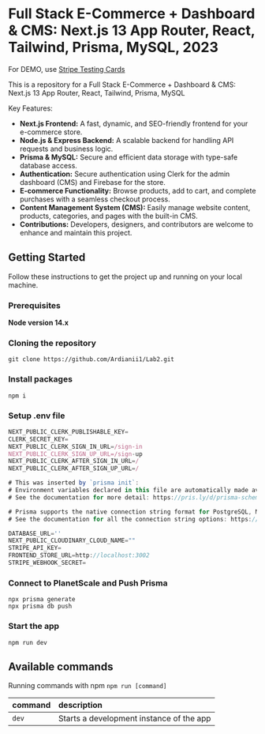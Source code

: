 # Full Stack E-Commerce + Dashboard & CMS: Next.js 13 App Router, React, Tailwind, Prisma, MySQL, 2023

For DEMO, use [Stripe Testing Cards](https://stripe.com/docs/testing)

This is a repository for a Full Stack E-Commerce + Dashboard & CMS: Next.js 13 App Router, React, Tailwind, Prisma, MySQL

Key Features:

- **Next.js Frontend:** A fast, dynamic, and SEO-friendly frontend for your e-commerce store.
- **Node.js & Express Backend:** A scalable backend for handling API requests and business logic.
- **Prisma & MySQL:** Secure and efficient data storage with type-safe database access.
- **Authentication:** Secure authentication using Clerk for the admin dashboard (CMS) and Firebase for the store.
- **E-commerce Functionality:** Browse products, add to cart, and complete purchases with a seamless checkout process.
- **Content Management System (CMS):** Easily manage website content, products, categories, and pages with the built-in CMS.
- **Contributions:** Developers, designers, and contributors are welcome to enhance and maintain this project.

## Getting Started

Follow these instructions to get the project up and running on your local machine.

### Prerequisites

**Node version 14.x**

### Cloning the repository

```shell
git clone https://github.com/Ardianii1/Lab2.git
```

### Install packages

```shell
npm i
```

### Setup .env file


```js
NEXT_PUBLIC_CLERK_PUBLISHABLE_KEY=
CLERK_SECRET_KEY=
NEXT_PUBLIC_CLERK_SIGN_IN_URL=/sign-in
NEXT_PUBLIC_CLERK_SIGN_UP_URL=/sign-up
NEXT_PUBLIC_CLERK_AFTER_SIGN_IN_URL=/
NEXT_PUBLIC_CLERK_AFTER_SIGN_UP_URL=/

# This was inserted by `prisma init`:
# Environment variables declared in this file are automatically made available to Prisma.
# See the documentation for more detail: https://pris.ly/d/prisma-schema#accessing-environment-variables-from-the-schema

# Prisma supports the native connection string format for PostgreSQL, MySQL, SQLite, SQL Server, MongoDB and CockroachDB.
# See the documentation for all the connection string options: https://pris.ly/d/connection-strings

DATABASE_URL=''
NEXT_PUBLIC_CLOUDINARY_CLOUD_NAME=""
STRIPE_API_KEY=
FRONTEND_STORE_URL=http://localhost:3002
STRIPE_WEBHOOK_SECRET=
```

### Connect to PlanetScale and Push Prisma
```shell
npx prisma generate
npx prisma db push
```


### Start the app

```shell
npm run dev
```

## Available commands

Running commands with npm `npm run [command]`

| command         | description                              |
| :-------------- | :--------------------------------------- |
| `dev`           | Starts a development instance of the app |

